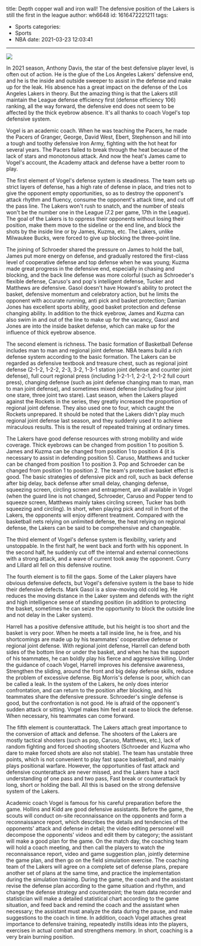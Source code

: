 title: Depth  copper wall and iron wall! The defensive position of the Lakers is still the first in the league
author: wh6648
id: 1616472221211
tags: 
- Sports
categories: 
- Sports
- NBA
date: 2021-03-23 12:03:41
---
![](https://p8.itc.cn/images01/20210322/d481912da5f64518b740f3b42781c9d1.jpeg)


In 2021 season, Anthony Davis, the star of the best defensive player level, is often out of action. He is the glue of the Los Angeles Lakers' defensive end, and he is the inside and outside sweeper to assist in the defense and make up for the leak. His absence has a great impact on the defense of the Los Angeles Lakers in theory. But the amazing thing is that the Lakers still maintain the League defense efficiency first (defense efficiency 106) ranking, all the way forward, the defensive end does not seem to be affected by the thick eyebrow absence. It's all thanks to coach Vogel's top defensive system.

Vogel is an academic coach. When he was teaching the Pacers, he made the Pacers of Granger, George, David West, Ebert, Stephenson and hill into a tough and toothy defensive Iron Army, fighting with the hot heat for several years. The Pacers failed to break through the heat because of the lack of stars and monotonous attack. And now the heat's James came to Vogel's account, the Academy attack and defense have a better room to play.

The first element of Vogel's defense system is steadiness. The team sets up strict layers of defense, has a high rate of defense in place, and tries not to give the opponent empty opportunities, so as to destroy the opponent's attack rhythm and fluency, consume the opponent's attack time, and cut off the pass line. The Lakers won't rush to snatch, and the number of steals won't be the number one in the League (7.2 per game, 17th in the League). The goal of the Lakers is to oppress their opponents without losing their position, make them move to the sideline or the end line, and block the shots by the inside line or by James, Kuzma, etc. The Lakers, unlike Milwaukee Bucks, were forced to give up blocking the three-point line.

The joining of Schroeder shared the pressure on James to hold the ball, James put more energy on defense, and gradually restored the first-class level of cooperative defense and top defense when he was young; Kuzma made great progress in the defensive end, especially in chasing and blocking, and the back line defense was more colorful (such as Schroeder's flexible defense, Caruso's and pop's intelligent defense, Tucker and Matthews are defensive. Gasol doesn't have Howard's ability to protect the basket, defensive momentum and celebratory action, but he limits the opponent with accurate running, anti pick and basket protection; Damian Jones has excellent sports ability, good basket protection and defense changing ability. In addition to the thick eyebrow, James and Kuzma can also swim in and out of the line to make up for the vacancy, Gasol and Jones are into the inside basket defense, which can make up for the influence of thick eyebrow absence.

The second element is richness. The basic formation of Basketball Defense includes man to man and regional joint defense. NBA teams build a rich defense system according to the basic formation. The Lakers can be regarded as defensive textbook and treasure chest, such as regional joint defense (2-1-2, 1-2-2, 2-3, 3-2, 1-3-1 station joint defense and counter joint defense), full court regional press (including 1-2-1-1, 2-2-1, 2-1-2 full court press), changing defense (such as joint defense changing man to man, man to man joint defense), and sometimes mixed defense (including four joint one stare, three joint two stare). Last season, when the Lakers played against the Rockets in the series, they greatly increased the proportion of regional joint defense. They also used one to four, which caught the Rockets unprepared. It should be noted that the Lakers didn't play much regional joint defense last season, and they suddenly used it to achieve miraculous results. This is the result of repeated training at ordinary times.

The Lakers have good defense resources with strong mobility and wide coverage. Thick eyebrows can be changed from position 1 to position 5. James and Kuzma can be changed from position 1 to position 4 (it is necessary to assist in defending position 5). Caruso, Matthews and tucker can be changed from position 1 to position 3. Pop and Schroeder can be changed from position 1 to position 2. The team's protective basket effect is good. The basic strategies of defensive pick and roll, such as back defense after big delay, back defense after small delay, changing defense, squeezing screen, circling screen and entrapment, are all available in Vogel (when the guard line is not changed, Schroeder, Caruso and Popper tend to squeeze screen, Matthews mainly takes circling screen, Tucker has both squeezing and circling). In short, when playing pick and roll in front of the Lakers, the opponents will enjoy different treatment. Compared with the basketball nets relying on unlimited defense, the heat relying on regional defense, the Lakers can be said to be comprehensive and changeable.

The third element of Vogel's defense system is flexibility, variety and unstoppable. In the first half, he went back and forth with his opponent. In the second half, he suddenly cut off the internal and external connections with a strong attack, and a wave of current took away the opponent. Curry and Lillard all fell on this defensive routine.

The fourth element is to fill the gaps. Some of the Laker players have obvious defensive defects, but Vogel's defensive system is the base to hide their defensive defects. Mark Gasol is a slow-moving old cold leg. He reduces the moving distance in the Laker system and defends with the right and high intelligence sense of standing position (in addition to protecting the basket, sometimes he can seize the opportunity to block the outside line and not delay in the Laker system).

Harrell has a positive defensive attitude, but his height is too short and the basket is very poor. When he meets a tall inside line, he is free, and his shortcomings are made up by his teammates' cooperative defense or regional joint defense. With regional joint defense, Harrell can defend both sides of the bottom line or under the basket, and when he has the support of his teammates, he can boldly play his fierce and aggressive killing. Under the guidance of coach Vogel, Harrell improves his defensive awareness, Strengthen the sliding, around the front and big delay defense skills, reduce the problem of excessive defense. Big Morris's defense is poor, which can be called a leak. In the system of the Lakers, he only does interior confrontation, and can return to the position after blocking, and his teammates share the defensive pressure. Schroeder's single defense is good, but the confrontation is not good. He is afraid of the opponent's sudden attack or sitting. Vogel makes him feel at ease to block the defense. When necessary, his teammates can come forward.

The fifth element is counterattack. The Lakers attach great importance to the conversion of attack and defense. The shooters of the Lakers are mostly tactical shooters (such as pop, Caruso, Matthews, etc.), lack of random fighting and forced shooting shooters (Schroeder and Kuzma who dare to make forced shots are also not stable). The team has unstable three points, which is not convenient to play fast space basketball, and mainly plays positional warfare. However, the opportunities of fast attack and defensive counterattack are never missed, and the Lakers have a tacit understanding of one pass and two pass, Fast break or counterattack by long, short or holding the ball. All this is based on the strong defensive system of the Lakers.

Academic coach Vogel is famous for his careful preparation before the game. Hollins and Kidd are good defensive assistants. Before the game, the scouts will conduct on-site reconnaissance on the opponents and form a reconnaissance report, which describes the details and tendencies of the opponents' attack and defense in detail; the video editing personnel will decompose the opponents' videos and edit them by category; the assistant will make a good plan for the game. On the match day, the coaching team will hold a coach meeting, and then call the players to watch the reconnaissance report, video and game suggestion plan, jointly determine the game plan, and then go on the field simulation exercise. The coaching team of the Lakers will agree on a complete set of defense plans, prepare another set of plans at the same time, and practice the implementation during the simulation training. During the game, the coach and the assistant revise the defense plan according to the game situation and rhythm, and change the defense strategy and counterpoint; the team data recorder and statistician will make a detailed statistical chart according to the game situation, and feed back and remind the coach and the assistant when necessary; the assistant must analyze the data during the pause, and make suggestions to the coach in time. In addition, coach Vogel attaches great importance to defensive training, repeatedly instills ideas into the players, exercises in actual combat and strengthens memory. In short, coaching is a very brain burning position.

